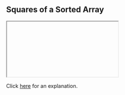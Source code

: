 ##  Squares of a Sorted Array 

<iframe></iframe>

Click [here](Explanation.md) for an explanation.

